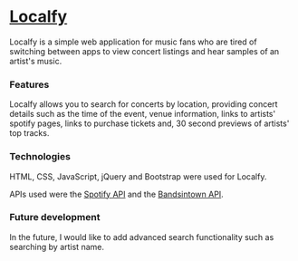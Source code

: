 # [Localfy](http://localfy.surge.sh)
Localfy is a simple web application for music fans who are tired of switching between apps to view concert listings and hear samples of an artist's music. 

### Features
Localfy allows you to search for concerts by location, providing concert details such as the time of the event, venue information, links to artists' spotify pages, links to purchase tickets and, 30 second previews of artists' top tracks.

### Technologies
HTML, CSS, JavaScript, jQuery and Bootstrap were used for Localfy.

APIs used were the [Spotify API](https://developer.spotify.com/web-api/) and the [Bandsintown API](http://www.bandsintown.com/api/overview).

### Future development
In the future, I would like to add advanced search functionality such as searching by artist name.
